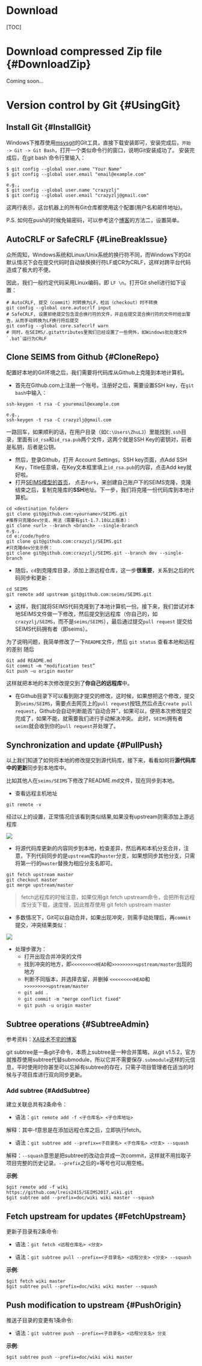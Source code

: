 # Download

[TOC]

# Download compressed Zip file {#DownloadZip}

Coming soon...

# Version control by Git {#UsingGit}

## Install Git {#InstallGit}

Windows下推荐使用[msysgit](http://msysgit.github.io/)的Git工具，直接下载安装即可，安装完成后，`开始 -> Git -> Git Bash`，打开一个类似命令行的窗口，说明Git安装成功了。
安装完成后，在git bash 命令行里输入：

~~~
$ git config --global user.name "Your Name"
$ git config --global user.email "email@example.com"

e.g.,
$ git config --global user.name "crazyzlj"
$ git config --global user.email "crazyzlj@gmail.com"
~~~

这两行表示，这台机器上的所有Git仓库都使用这个配置(用户名和邮件地址)。

P.S. 如何在push的时候免输密码，可以参考这个[博客](http://www.cnblogs.com/ballwql/p/3462104.html)的方法二，设置简单。

## AutoCRLF or SafeCRLF {#LineBreakIssue}

众所周知，Windows系统和Linux/Unix系统的换行符不同，而Windows下的Git默认情况下会在提交代码时自动替换换行符LF或CR为CRLF，这样对跨平台代码造成了极大的不便。

因此，我们一般约定代码采用Linux编码，即 `LF \n`。打开Git shell进行如下设置：

```
# AutoCRLF, 提交（commit）时转换为LF，检出（checkout）时不转换
git config --global core.autocrlf input
# SafeCRLF, 设置拒绝提交包含混合换行符的文件，并且在提交混合换行符的文件时给出警告，从而手动转换为LF换行符后提交
git config --global core.safecrlf warn
# 同时，在SEIMS/.gitattributes里我们已经设置了一些例外，如Windows批处理文件`.bat`运行为CRLF
```

## Clone SEIMS from Github {#CloneRepo}
配置好本地的Git环境之后，我们需要将代码库从Github上克隆到本地计算机。
+ 首先在Github.com上注册一个账号。注册好之后，需要设置SSH key，在`git bash`中输入：
~~~
ssh-keygen -t rsa -C youremail@example.com

e.g.,
ssh-keygen -t rsa -C crazyzlj@gmail.com
~~~

一路回车，如果顺利的话，在用户目录（如`C:\Users\ZhuLJ`）里能找到`.ssh`目录，里面有`id_rsa`和`id_rsa.pub`两个文件，这两个就是SSH Key的密钥对，前者是私钥，后者是公钥。
+ 然后，登录Github，打开 Account Settings，SSH key页面，点Add SSH Key，Title任意填，在Key文本框里填上`id_rsa.pub`的内容，点击Add key就好啦。
+ 打开[SEIMS模型的首页](https://github.com/lreis2415/SEIMS)， 点击`Fork`，来创建自己账户下的SEIMS克隆，克隆结束之后，复制克隆库的**SSH**地址。下一步，我们将克隆一份代码库到本地计算机。

~~~
cd <destination folder>
git clone git@github.com:<yourname>/SEIMS.git
#推荐只克隆dev分支，用法（需要有git-1.7.10以上版本）：
git clone <url> --branch <branch> --single-branch
e.g.,
cd e:/code/hydro
git clone git@github.com:crazyzlj/SEIMS.git
#只克隆dev分支示例：
git clone git@github.com:crazyzlj/SEIMS.git --branch dev --single-branch
~~~

+ 随后，`cd`到克隆库目录，添加上游远程仓库，这一步**很重要**，关系到之后的代码同步和更新：
~~~
cd SEIMS
git remote add upstream git@github.com:seims/SEIMS.git
~~~

+ 这样，我们就将SEIMS代码克隆到了本地计算机一份。接下来，我们尝试对本地SEIMS文件做一下修改，然后提交到远程库（你自己的，如`crazyzlj/SEIMS`，而不是`seims/SEIMS`），最后通过提交`pull request` 提交给SEIMS代码拥有者（即seims）。

为了说明问题，我简单修改了一下`README`文件，然后 `git status`  查看本地和远程的差别
随后
~~~
Git add README.md
Git commit –m "modification test”
Git push –u origin master
~~~

这样就把本地的本次修改提交到了**你自己的远程库**中。

+ 在Github目录下可以看到刚才提交的修改，这时候，如果想把这个修改，提交到`seims/SEIMS`，需要点击网页上的`pull request`按钮,然后点击`Create pull request`，Github会自动判断能否“自动合并”，如果可以，便把本次修改提交完成了，如果不能，就需要我们进行手动解决冲突。
此时，`SEIMS`拥有者`seims`就会收到你的`pull request`并处理了。


## Synchronization and update {#PullPush}
以上我们知道了如何将本地的修改提交到源代码库，接下来，看看如何将**源代码库中的更新**同步到本地库中。

比如其他人在`seims/SEIMS`下修改了README.md文件，现在同步到本地。
+ 查看远程主机地址
~~~
git remote -v
~~~
经过以上的设置，正常情况应该看到类似结果,如果没有upstream则需添加上游远程库

![](http://zhulj-blog.oss-cn-beijing.aliyuncs.com/seims-img%2Fgitremotev.png)

+ 将源代码库更新的内容同步到本地，检查差异，然后再和本机分支合并，注意，下列代码同步的是`upstream`库的`master`分支，如果想同步其他分支，只需将第一行的`master`替换为相应分支名即可。
~~~
git fetch upstream master
git checkout master
git merge upstream/master
~~~

> fetch远程库的时候注意，如果仅用git fetch upstream命令，会把所有远程库分支下载，速度慢，因此推荐使用
> git fetch upstream master

+ 多数情况下，Git可以自动合并，如果出现冲突，则需手动处理后，再`commit`提交，冲突结果类似：

![](http://zhulj-blog.oss-cn-beijing.aliyuncs.com/seims-img%2Fconflictwhenmerge.png)

+ 处理步骤为：
	+ 打开出现合并冲突的文件
	+ 找到冲突的地方，即`<<<<<<<<<HEAD`和`>>>>>>>>>upstream/master`出现的地方
	+ 判断不同版本，并选择去留，并删掉 `<<<<<<<<<HEAD`和`>>>>>>>>>upstream/master`
	+ `git add .`
	+ `git commit -m "merge conflict fixed"`
	+ `git push -u origin master`

## Subtree operations {#SubtreeAdmin}
参考资料：[XA技术不宅的博客](http://aoxuis.me/post/2013-08-06-git-subtree)

git subtree是一条git子命令，本质上subtree是一种合并策略，从git v1.5.2，官方就推荐使用subtree代替submodule，所以它并不需要保存`.submodule`这样的元信息，平时使用时你甚至可以忘掉有subtree的存在，只需子项目管理者在适当的时候与子项目库进行双向同步更新。

### Add subtree {#AddSubtree}

建立关联总共有2条命令：

+ 语法：`git remote add -f <子仓库名> <子仓库地址>`

解释：其中-f意思是在添加远程仓库之后，立即执行fetch。

+ 语法：`git subtree add --prefix=<子目录名> <子仓库名> <分支> --squash`

解释：`--squash`意思是把subtree的改动合并成一次commit，这样就不用拉取子项目完整的历史记录。`--prefix`之后的=等号也可以用空格。


**示例**:

```
$git remote add -f wiki https://github.com/lreis2415/SEIMS2017.wiki.git
$git subtree add --prefix=doc/wiki wiki master --squash
```

## Fetch upstream for updates {#FetchUpstream}

更新子目录有2条命令:

+ 语法：`git fetch <远程仓库名> <分支>`

+ 语法：`git subtree pull --prefix=<子目录名> <远程分支> <分支> --squash`

**示例**:

```
$git fetch wiki master
$git subtree pull --prefix=doc/wiki wiki master --squash
```

## Push modification to upstream {#PushOrigin}

推送子目录的变更有1条命令:

+ 语法：`git subtree push --prefix=<子目录名> <远程分支名> 分支`

**示例**:

```
$git subtree push --prefix=doc/wiki wiki master
```
